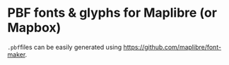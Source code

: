 # PBF fonts & glyphs for Maplibre (or Mapbox)

`.pbf`files can be easily generated using https://github.com/maplibre/font-maker.
